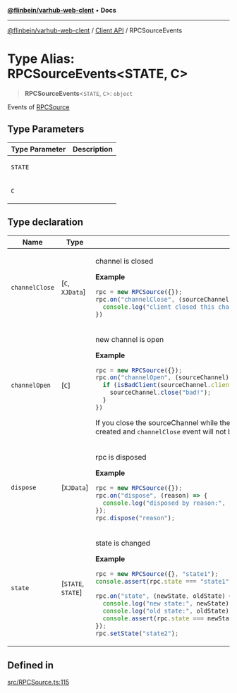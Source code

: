 [**@flinbein/varhub-web-clent**](../../README.md) • **Docs**

***

[@flinbein/varhub-web-clent](../../README.md) / [Client API](../README.md) / RPCSourceEvents

# Type Alias: RPCSourceEvents\<STATE, C\>

> **RPCSourceEvents**\<`STATE`, `C`\>: `object`

Events of [RPCSource](../classes/RPCSource.md)

## Type Parameters

<table>
<thead>
<tr>
<th>Type Parameter</th>
<th>Description</th>
</tr>
</thead>
<tbody>
<tr>
<td>

`STATE`

</td>
<td>

</td>
</tr>
<tr>
<td>

`C`

</td>
<td>

</td>
</tr>
</tbody>
</table>

## Type declaration

<table>
<thead>
<tr>
<th>Name</th>
<th>Type</th>
<th>Description</th>
<th>Defined in</th>
</tr>
</thead>
<tbody>
<tr>
<td>

`channelClose`

</td>
<td>

[`C`, `XJData`]

</td>
<td>

channel is closed

**Example**

```typescript
rpc = new RPCSource({});
rpc.on("channelClose", (sourceChannel, reason) => {
  console.log("client closed this channel:", sourceChannel.client, "reason:", reason);
})
```

</td>
<td>

[src/RPCSource.ts:141](https://github.com/flinbein/varhub-web-client/blob/44cee252b4129e1cf923ce27478727106d4f6662/src/RPCSource.ts#L141)

</td>
</tr>
<tr>
<td>

`channelOpen`

</td>
<td>

[`C`]

</td>
<td>

new channel is open

**Example**

```typescript
rpc = new RPCSource({});
rpc.on("channelOpen", (sourceChannel) => {
  if (isBadClient(sourceChannel.client)) {
  	sourceChannel.close("bad!");
  }
})
```
If you close the sourceChannel while the event is being processed,
the channel will not be created and `channelClose` event will not be triggered.

</td>
<td>

[src/RPCSource.ts:130](https://github.com/flinbein/varhub-web-client/blob/44cee252b4129e1cf923ce27478727106d4f6662/src/RPCSource.ts#L130)

</td>
</tr>
<tr>
<td>

`dispose`

</td>
<td>

[`XJData`]

</td>
<td>

rpc is disposed

**Example**

```typescript
rpc = new RPCSource({});
rpc.on("dispose", (reason) => {
  console.log("disposed by reason:", reason);
});
rpc.dispose("reason");
```

</td>
<td>

[src/RPCSource.ts:169](https://github.com/flinbein/varhub-web-client/blob/44cee252b4129e1cf923ce27478727106d4f6662/src/RPCSource.ts#L169)

</td>
</tr>
<tr>
<td>

`state`

</td>
<td>

[`STATE`, `STATE`]

</td>
<td>

state is changed

**Example**

```typescript
rpc = new RPCSource({}, "state1");
console.assert(rpc.state === "state1");

rpc.on("state", (newState, oldState) => {
  console.log("new state:", newState);
  console.log("old state:", oldState);
  console.assert(rpc.state === newState);
});
rpc.setState("state2");
```

</td>
<td>

[src/RPCSource.ts:157](https://github.com/flinbein/varhub-web-client/blob/44cee252b4129e1cf923ce27478727106d4f6662/src/RPCSource.ts#L157)

</td>
</tr>
</tbody>
</table>

## Defined in

[src/RPCSource.ts:115](https://github.com/flinbein/varhub-web-client/blob/44cee252b4129e1cf923ce27478727106d4f6662/src/RPCSource.ts#L115)

